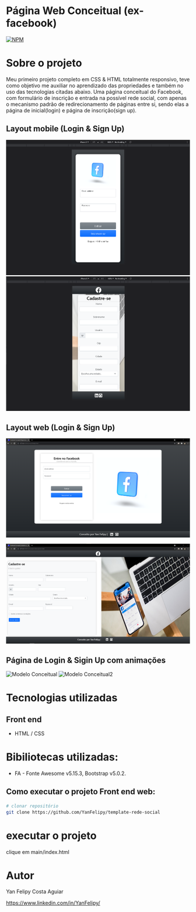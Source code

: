 
# Página Web Conceitual (ex-facebook) 
[![NPM](https://img.shields.io/npm/l/react)](https://github.com/YanFelipy/template-rede-social/blob/master/LICENSE)

# Sobre o projeto
   Meu primeiro projeto completo em CSS & HTML totalmente responsivo, teve como objetivo me auxiliar no aprendizado das propriedades e também no uso das tecnologias citadas abaixo. 
    Uma página conceitual do Facebook, com formulário de inscrição e entrada na possível rede social, com apenas o mecanismo padrão de redirecionamento de páginas entre si, sendo elas a página de inicial(login) e página de inscrição(sign up).

## Layout mobile (Login & Sign Up)
![Mobile 1](https://github.com/YanFelipy/template-rede-social/blob/master/main/img/screenshots-web/versao-mobile-iphonex.png) ![Mobile 2](https://github.com/YanFelipy/template-rede-social/blob/master/inscription/img/screenshots-web/versao-mobile-iphone-x.png)

## Layout web (Login & Sign Up)
![Web 1](https://github.com/YanFelipy/template-rede-social/blob/master/main/img/screenshots-web/versao-desktop-login.png)

![Web 2](https://github.com/YanFelipy/template-rede-social/blob/master/inscription/img/screenshots-web/versao-desktop.png)

## Página de Login  & Sigin Up com animações
![Modelo Conceitual](https://media.giphy.com/media/fdr3RKjKB5jeTefkuT/giphy.gif)
![Modelo Conceitual2](https://media.giphy.com/media/cO16T6K1EEQeVQGXqL/giphy.gif)

# Tecnologias utilizadas
## Front end
- HTML / CSS 
# Bibiliotecas utilizadas:
- FA - Fonte Awesome v5.15.3, Bootstrap v5.0.2.

## Como executar o projeto Front end web:
```bash
# clonar repositório
git clone https://github.com/YanFelipy/template-rede-social
```
# executar o projeto
clique em main/index.html

# Autor
Yan Felipy Costa Aguiar

https://www.linkedin.com/in/YanFelipy/


